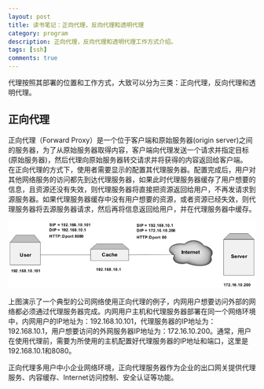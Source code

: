 ```yaml
---
layout: post
title: 读书笔记：正向代理，反向代理和透明代理
category: program
description: 正向代理，反向代理和透明代理工作方式介绍。
tags: [ssh]
comments: true
---
```


代理按照其部署的位置和工作方式，大致可以分为三类：正向代理，反向代理和透明代理。

## **正向代理**

正向代理（Forward Proxy）是一个位于客户端和原始服务器(origin server)之间的服务器，为了从原始服务器取得内容，客户端向代理发送一个请求并指定目标(原始服务器)，然后代理向原始服务器转交请求并将获得的内容返回给客户端。
在正向代理的方式下，使用者需要显示的配置其代理服务器。配置完成后，用户对其他网络服务的访问都先到达代理服务器，如果此时代理服务器缓存了用户想要的信息，且资源还没有失效，则代理服务器将直接把资源返回给用户，不再发请求到源服务器。如果代理服务器缓存中没有用户想要的资源，或者资源已经失效，则代理服务器将去源服务器请求，然后再将信息返回给用户，并在代理服务器中缓存。

<p class="picture"><img alt="" src="/assets/img/2015-3-27/forward_proxy.jpg"/></p>

上图演示了一个典型的公司网络使用正向代理的例子，内网用户想要访问外部的网络都必须通过代理服务器完成。内网用户主机和代理服务器部署在同一个网络环境中，内网用户的IP地址为：192.168.10.101，代理服务器的IP地址为：192.168.10.1，用户想要访问的外网服务器IP地址为：172.16.10.200。通常，用户在使用代理前，需要为所使用的主机配置好代理服务器的IP地址和端口，这里是192.168.10.1和8080。

正向代理多用户中小企业网络环境，正向代理服务器作为企业的出口网关提供代理服务、内容缓存、Internet访问控制、安全认证等功能。

